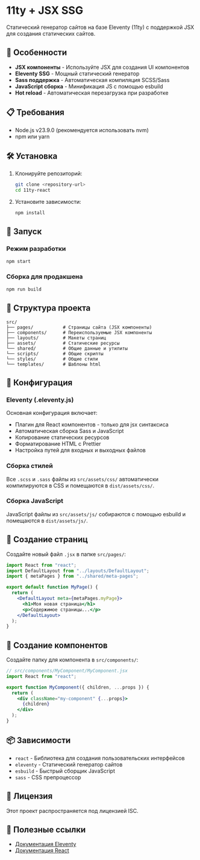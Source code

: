 # 11ty + JSX SSG

Статический генератор сайтов на базе Eleventy (11ty) с поддержкой JSX для создания статических сайтов.

## 🚀 Особенности

- **JSX компоненты** - Используйте JSX для создания UI компонентов
- **Eleventy SSG** - Мощный статический генератор
- **Sass поддержка** - Автоматическая компиляция SCSS/Sass
- **JavaScript сборка** - Минификация JS с помощью esbuild
- **Hot reload** - Автоматическая перезагрузка при разработке

## 📋 Требования

- Node.js v23.9.0 (рекомендуется использовать nvm)
- npm или yarn

## 🛠 Установка

1. Клонируйте репозиторий:
   ```bash
   git clone <repository-url>
   cd 11ty-react
   ```

2. Установите зависимости:
   ```bash
   npm install
   ```

## 🚀 Запуск

### Режим разработки
```bash
npm start
```

### Сборка для продакшена
```bash
npm run build
```

## 📁 Структура проекта

```
src/
├── pages/           # Страницы сайта (JSX компоненты)
├── components/      # Переиспользуемые JSX компоненты
├── layouts/         # Макеты страниц
├── assets/          # Статические ресурсы
└── shared/          # Общие данные и утилиты
└── scripts/         # Общие скрипты
└── styles/          # Общие стили
└── templates/       # Шаблоны html
```

## 🔧 Конфигурация

### Eleventy (.eleventy.js)

Основная конфигурация включает:
- Плагин для React компонентов - только для jsx синтаксиса
- Автоматическая сборка Sass и JavaScript
- Копирование статических ресурсов
- Форматирование HTML с Prettier
- Настройка путей для входных и выходных файлов

### Сборка стилей

Все `.scss` и `.sass` файлы из `src/assets/css/` автоматически компилируются в CSS и помещаются в `dist/assets/css/`.

### Сборка JavaScript

JavaScript файлы из `src/assets/js/` собираются с помощью esbuild и помещаются в `dist/assets/js/`.

## 📝 Создание страниц

Создайте новый файл `.jsx` в папке `src/pages/`:

```jsx
import React from "react";
import DefaultLayout from "../layouts/DefaultLayout";
import { metaPages } from "../shared/meta-pages";

export default function MyPage() {
  return (
    <DefaultLayout meta={metaPages.myPage}>
      <h1>Моя новая страница</h1>
      <p>Содержимое страницы...</p>
    </DefaultLayout>
  );
}
```

## 🎨 Создание компонентов

Создайте папку для компонента в `src/components/`:

```jsx
// src/components/MyComponent/MyComponent.jsx
import React from "react";

export function MyComponent({ children, ...props }) {
  return (
    <div className="my-component" {...props}>
      {children}
    </div>
  );
}
```

## 📦 Зависимости

- `react` - Библиотека для создания пользовательских интерфейсов
- `eleventy` - Статический генератор сайтов
- `esbuild` - Быстрый сборщик JavaScript
- `sass` - CSS препроцессор

## 📄 Лицензия

Этот проект распространяется под лицензией ISC.

## 🔗 Полезные ссылки

- [Документация Eleventy](https://www.11ty.dev/docs/)
- [Документация React](https://react.dev/)
